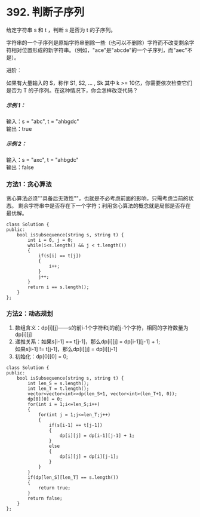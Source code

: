 # 392. 判断子序列

给定字符串 s 和 t ，判断 s 是否为 t 的子序列。

字符串的一个子序列是原始字符串删除一些（也可以不删除）字符而不改变剩余字符相对位置形成的新字符串。（例如，"ace"是"abcde"的一个子序列，而"aec"不是）。

进阶：

如果有大量输入的 S，称作 S1, S2, ... , Sk 其中 k >= 10亿，你需要依次检查它们是否为 T 的子序列。在这种情况下，你会怎样改变代码？

##### 示例 1：  
  
输入：s = "abc", t = "ahbgdc"  
输出：true  
##### 示例 2：  
  
输入：s = "axc", t = "ahbgdc"  
输出：false  

### 方法1：贪心算法

贪心算法必须""具备后无效性""，也就是不必考虑前面的影响，只需考虑当前的状态。
剩余字符串中是否存在下一个字符；利用贪心算法的概念就是局部是否存在最优解。

```
class Solution {
public:
    bool isSubsequence(string s, string t) {
        int i = 0, j = 0;
        while(i<s.length() && j < t.length())
        {
            if(s[i] == t[j])
            {
                i++;
            }
            j++;
        }
        return i == s.length();
    }
};
```

### 方法2：动态规划

1. 数组含义：dp[i][j]——s的前i-1个字符和j的前j-1个字符，相同的字符数量为dp[i][j]  
2. 递推关系：如果s[i-1] == t[j-1]，那么dp[i][j] = dp[i-1][j-1] + 1;  
   如果s[i-1] != t[j-1]，那么dp[i][j] = dp[i][j-1]  
3. 初始化：dp[0][0] = 0;

```
class Solution {
public:
    bool isSubsequence(string s, string t) {
        int len_S = s.length();
        int len_T = t.length();
        vector<vector<int>>dp(len_S+1, vector<int>(len_T+1, 0));
        dp[0][0] = 0;
        for(int i = 1;i<=len_S;i++)
        {
            for(int j = 1;j<=len_T;j++)
            {
                if(s[i-1] == t[j-1])
                {
                    dp[i][j] = dp[i-1][j-1] + 1;
                }
                else
                {
                    dp[i][j] = dp[i][j-1];
                }
            }
        }
        if(dp[len_S][len_T] == s.length())
        {
            return true;
        }
        return false;
    }
};
```